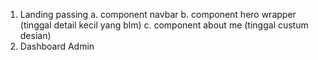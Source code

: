 <!-- Tulis aja progress pembuat fitur sudah di tahap mana! -->

1. Landing passing
   a. component navbar
   b. component hero wrapper (tinggal detail kecil yang blm)
   c. component about me (tinggal custum desian)
2. Dashboard Admin
